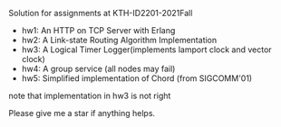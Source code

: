 Solution for assignments at KTH-ID2201-2021Fall

- hw1: An HTTP on TCP Server with Erlang
- hw2: A Link-state Routing Algorithm Implementation
- hw3: A Logical Timer Logger(implements lamport clock and vector clock)
- hw4: A group service (all nodes may fail)
- hw5: Simplified implementation of Chord (from SIGCOMM'01)

note that implementation in hw3 is not right

Please give me a star if anything helps.